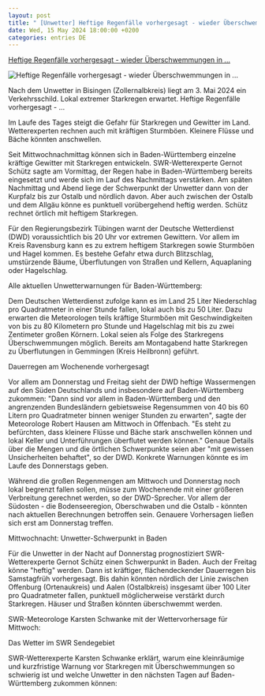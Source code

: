 ```yaml
---
layout: post
title: " [Unwetter] Heftige Regenfälle vorhergesagt - wieder Überschwemmungen in ..."
date: Wed, 15 May 2024 18:00:00 +0200
categories: entries DE
---
```

[Heftige Regenfälle vorhergesagt - wieder Überschwemmungen in ...](https://www.swr.de/swraktuell/baden-wuerttemberg/starkregen-unwetter-dwd-bw-ueberschwemmungen-100.html)

![Heftige Regenfälle vorhergesagt - wieder Überschwemmungen in ...](https://www.swr.de/swraktuell/baden-wuerttemberg/1713279810274%2Cunwetter-ueberflutung-102~_v-16x9@2dL_-6c42aff4e68b43c7868c3240d3ebfa29867457da.jpg)

Nach dem Unwetter in Bisingen (Zollernalbkreis) liegt am 3. Mai 2024 ein Verkehrsschild. Lokal extremer Starkregen erwartet. Heftige Regenfälle vorhergesagt - ...

Im Laufe des Tages steigt die Gefahr für Starkregen und Gewitter im Land. Wetterexperten rechnen auch mit kräftigen Sturmböen. Kleinere Flüsse und Bäche könnten anschwellen.

Seit Mittwochnachmittag können sich in Baden-Württemberg einzelne kräftige Gewitter mit Starkregen entwickeln. SWR-Wetterexperte Gernot Schütz sagte am Vormittag, der Regen habe in Baden-Württemberg bereits eingesetzt und werde sich im Lauf des Nachmittags verstärken. Am späten Nachmittag und Abend liege der Schwerpunkt der Unwetter dann von der Kurpfalz bis zur Ostalb und nördlich davon. Aber auch zwischen der Ostalb und dem Allgäu könne es punktuell vorübergehend heftig werden. Schütz rechnet örtlich mit heftigem Starkregen.

Für den Regierungsbezirk Tübingen warnt der Deutsche Wetterdienst (DWD) voraussichtlich bis 20 Uhr vor extremen Gewittern. Vor allem im Kreis Ravensburg kann es zu extrem heftigem Starkregen sowie Sturmböen und Hagel kommen. Es bestehe Gefahr etwa durch Blitzschlag, umstürzende Bäume, Überflutungen von Straßen und Kellern, Aquaplaning oder Hagelschlag.

Alle aktuellen Unwetterwarnungen für Baden-Württemberg:

Dem Deutschen Wetterdienst zufolge kann es im Land 25 Liter Niederschlag pro Quadratmeter in einer Stunde fallen, lokal auch bis zu 50 Liter. Dazu erwarten die Meteorologen teils kräftige Sturmböen mit Geschwindigkeiten von bis zu 80 Kilometern pro Stunde und Hagelschlag mit bis zu zwei Zentimeter großen Körnern. Lokal seien als Folge des Starkregens Überschwemmungen möglich. Bereits am Montagabend hatte Starkregen zu Überflutungen in Gemmingen (Kreis Heilbronn) geführt.

Dauerregen am Wochenende vorhergesagt

Vor allem am Donnerstag und Freitag sieht der DWD heftige Wassermengen auf den Süden Deutschlands und insbesondere auf Baden-Württemberg zukommen: "Dann sind vor allem in Baden-Württemberg und den angrenzenden Bundesländern gebietsweise Regensummen von 40 bis 60 Litern pro Quadratmeter binnen weniger Stunden zu erwarten", sagte der Meteorologe Robert Hausen am Mittwoch in Offenbach. "Es steht zu befürchten, dass kleinere Flüsse und Bäche stark anschwellen können und lokal Keller und Unterführungen überflutet werden können." Genaue Details über die Mengen und die örtlichen Schwerpunkte seien aber "mit gewissen Unsicherheiten behaftet", so der DWD. Konkrete Warnungen könnte es im Laufe des Donnerstags geben.

Während die großen Regenmengen am Mittwoch und Donnerstag noch lokal begrenzt fallen sollen, müsse zum Wochenende mit einer größeren Verbreitung gerechnet werden, so der DWD-Sprecher. Vor allem der Südosten - die Bodenseeregion, Oberschwaben und die Ostalb - könnten nach aktuellen Berechnungen betroffen sein. Genauere Vorhersagen ließen sich erst am Donnerstag treffen.

Mittwochnacht: Unwetter-Schwerpunkt in Baden

Für die Unwetter in der Nacht auf Donnerstag prognostiziert SWR-Wetterexperte Gernot Schütz einen Schwerpunkt in Baden. Auch der Freitag könne "heftig" werden. Dann ist kräftiger, flächendeckender Dauerregen bis Samstagfrüh vorhergesagt. Bis dahin könnten nördlich der Linie zwischen Offenburg (Ortenaukreis) und Aalen (Ostalbkreis) insgesamt über 100 Liter pro Quadratmeter fallen, punktuell möglicherweise verstärkt durch Starkregen. Häuser und Straßen könnten überschwemmt werden.

SWR-Meteorologe Karsten Schwanke mit der Wettervorhersage für Mittwoch:

Das Wetter im SWR Sendegebiet

SWR-Wetterexperte Karsten Schwanke erklärt, warum eine kleinräumige und kurzfristige Warnung vor Starkregen mit Überschwemmungen so schwierig ist und welche Unwetter in den nächsten Tagen auf Baden-Württemberg zukommen können:

